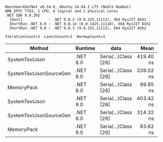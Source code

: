 ```

BenchmarkDotNet v0.14.0, Ubuntu 24.04.2 LTS (Noble Numbat)
AMD EPYC 7763, 1 CPU, 4 logical and 2 physical cores
.NET SDK 9.0.202
  [Host]            : .NET 9.0.3 (9.0.325.11113), X64 RyuJIT AVX2
  ShortRun-.NET 8.0 : .NET 8.0.14 (8.0.1425.11118), X64 RyuJIT AVX2
  ShortRun-.NET 9.0 : .NET 9.0.3 (9.0.325.11113), X64 RyuJIT AVX2

IterationCount=3  LaunchCount=1  WarmupCount=3  

```
| Method                  | Runtime  | data                 | Mean      | Error     | StdDev   | Min       | Max       | Gen0   | Allocated |
|------------------------ |--------- |--------------------- |----------:|----------:|---------:|----------:|----------:|-------:|----------:|
| SystemTextJson          | .NET 8.0 | Seria(...)Class [26] | 419.40 ns | 24.991 ns | 1.370 ns | 418.20 ns | 420.89 ns | 0.0196 |     328 B |
| SystemTextJsonSourceGen | .NET 8.0 | Seria(...)Class [26] | 339.02 ns | 43.675 ns | 2.394 ns | 336.35 ns | 340.98 ns | 0.0219 |     368 B |
| MemoryPack              | .NET 8.0 | Seria(...)Class [26] |  99.85 ns |  4.356 ns | 0.239 ns |  99.67 ns | 100.12 ns | 0.0076 |     128 B |
| SystemTextJson          | .NET 9.0 | Seria(...)Class [26] | 403.42 ns | 98.065 ns | 5.375 ns | 399.70 ns | 409.59 ns | 0.0196 |     328 B |
| SystemTextJsonSourceGen | .NET 9.0 | Seria(...)Class [26] | 314.32 ns | 12.295 ns | 0.674 ns | 313.76 ns | 315.07 ns | 0.0219 |     368 B |
| MemoryPack              | .NET 9.0 | Seria(...)Class [26] |  83.62 ns |  7.896 ns | 0.433 ns |  83.33 ns |  84.12 ns | 0.0076 |     128 B |
